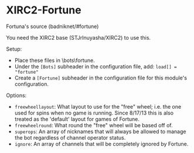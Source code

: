 XIRC2-Fortune
=============

Fortuna's source (badniknet/#fortune)

You need the XIRC2 base (STJrInuyasha/XIRC2) to use this.

Setup:
* Place these files in \bots\fortune\.
* Under the `[Bots]` subheader in the configuration file, add: `load[] = "fortune"`
* Create a `[Fortune]` subheader in the configuration file for this module's configuration.

Options:
* `freewheellayout`: What layout to use for the "free" wheel; i.e. the one used for spins when no game is running.  Since 8/17/13 this is also treated as the 'default' layout for games of Fortune.
* `freewheelround`: What round the "free" wheel will be based off of.
* `superops`: An array of nicknames that will always be allowed to manage the bot regardless of channel operator status.
* `ignore`: An array of channels that will be completely ignored by Fortune.